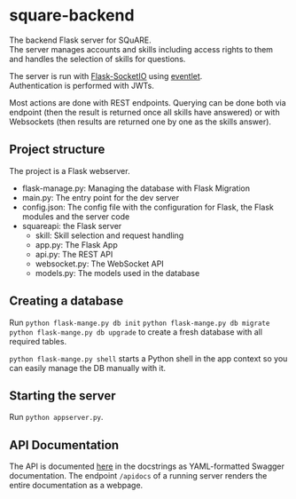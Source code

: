 # square-backend
The backend Flask server for SQuARE.  
The server manages accounts and skills including access rights to them and handles the selection of skills for questions.

The server is run with [Flask-SocketIO](https://flask-socketio.readthedocs.io/en/latest/) using [eventlet](http://eventlet.net/).  
Authentication is performed with JWTs.

Most actions are done with REST endpoints. Querying can be done both via endpoint (then the result is returned once all skills have answered)
or with Websockets (then results are returned one by one as the skills answer).
## Project structure
The project is a Flask webserver.
* flask-manage.py: Managing the database with Flask Migration
* main.py: The entry point for the dev server
* config.json: The config file with the configuration for Flask, the Flask modules and the server code
* squareapi: the Flask server  
    * skill: Skill selection and request handling
    * app.py: The Flask App
    * api.py: The REST API
    * websocket.py: The WebSocket API
    * models.py: The models used in the database

## Creating a database
Run `python flask-mange.py db init` `python flask-mange.py db migrate` `python flask-mange.py db upgrade` to create a fresh database with all required tables.

`python flask-mange.py shell` starts a Python shell in the app context so you can easily manage the DB manually with it.

## Starting the server
Run `python appserver.py`.

## API Documentation
The API is documented [here](squareapi/api.py) in the docstrings as YAML-formatted Swagger documentation.
The endpoint `/apidocs` of a running server renders the entire documentation as a webpage.
